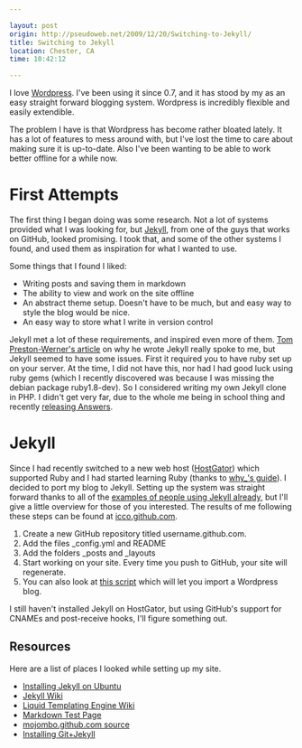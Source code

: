```yaml
---

layout: post
origin: http://pseudoweb.net/2009/12/20/Switching-to-Jekyll/
title: Switching to Jekyll
location: Chester, CA
time: 10:42:12

---
```


I love [Wordpress][6]. I've been using it since 0.7, and it has stood by my as
an easy straight forward blogging system. Wordpress is incredibly flexible and
easily extendible.

The problem I have is that Wordpress has become rather bloated lately. It has a
lot of features to mess around with, but I've lost the time to care about
making sure it is up-to-date. Also I've been wanting to be able to work better
offline for a while now.

# First Attempts

The first thing I began doing was some research. Not a lot of systems provided
what I was looking for, but [Jekyll][5], from one of the guys that works on
GitHub, looked promising. I took that, and some of the other systems I found,
and used them as inspiration for what I wanted to use.

Some things that I found I liked:

 * Writing posts and saving them in markdown
 * The ability to view and work on the site offline
 * An abstract theme setup. Doesn't have to be much, but and easy way to style
  the blog would be nice.
 * An easy way to store what I write in version control

Jekyll met a lot of these requirements, and inspired even more of them.
[Tom Preston-Werner's article][1] on why he wrote Jekyll really spoke to me, but
Jekyll seemed to have some issues. First it required you to have ruby set up on
your server. At the time, I did not have this, nor had I had good luck using
ruby gems (which I recently discovered was because I was missing the debian
package ruby1.8-dev). So I considered writing my own Jekyll clone in PHP. I
didn't get very far, due to the whole me being in school thing and recently
[releasing Answers][2].

# Jekyll

Since I had recently switched to a new web host ([HostGator][3]) which
supported Ruby and I had started learning Ruby (thanks to [why\_'s guide][4]).
I decided to port my blog to Jekyll. Setting up the system was straight forward
thanks to all of the [examples of people using Jekyll already][7], but I'll
give a little overview for those of you interested. The results of me following
these steps can be found at [icco.github.com][8].

 1. Create a new GitHub repository titled username.github.com.
 2. Add the files \_config.yml and README
 3. Add the folders \_posts and \_layouts
 4. Start working on your site. Every time you push to GitHub, your site will regenerate.
 5. You can also look at [this script][9] which will let you import a Wordpress blog.

I still haven't installed Jekyll on HostGator, but using GitHub's support for
CNAMEs and post-receive hooks, I'll figure something out.

## Resources

Here are a list of places I looked while setting up my site.

 * [Installing Jekyll on Ubuntu](http://blog.favrik.com/2009/03/02/installing-jekyll-on-ubuntu-8-10/)
 * [Jekyll Wiki](http://wiki.github.com/mojombo/jekyll)
 * [Liquid Templating Engine Wiki](http://wiki.github.com/tobi/liquid)
 * [Markdown Test Page](http://daringfireball.net/projects/markdown/dingus)
 * [mojombo.github.com source](http://github.com/mojombo/mojombo.github.com)
 * [Installing Git+Jekyll](http://ryanelmquist.com/2009/08/17/git-jekyll/)

 [1]: http://tom.preston-werner.com/2008/11/17/blogging-like-a-hacker.html
 [2]: http://www.crunchgear.com/2009/11/24/ifixit-answers-do-not-return-product-to-store/
 [3]: http://www.hostgator.com/
 [4]: http://mislav.uniqpath.com/poignant-guide/
 [5]: http://github.com/mojombo/jekyll
 [6]: http://wordpress.org/
 [7]: http://wiki.github.com/mojombo/jekyll/sites "Jekyll Sites"
 [8]: http://icco.github.com
 [9]: http://wiki.github.com/mojombo/jekyll/blog-migrations

